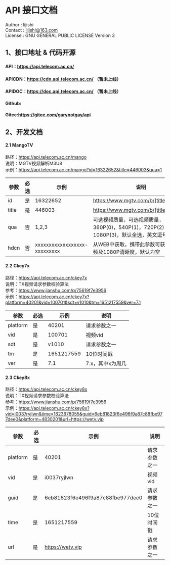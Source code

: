 # API 接口文档        
Author  :  lijishi    
Contact :  lijishi@163.com    
License :  GNU GENERAL PUBLIC LICENSE Version 3    

## 1、接口地址 & 代码开源     
#### API：https://api.telecom.ac.cn/    
#### APICDN：https://cdn.api.telecom.ac.cn/ （暂未上线）    
#### APIDOC：https://doc.api.telecom.ac.cn/ （暂未上线）    
#### Github:    
#### Gitee:https://gitee.com/garynotgay/api    

## 2、开发文档    
#### 2.1 MangoTV    
路径：https://api.telecom.ac.cn/mango    
说明：MGTV视频解析M3U8    
示例：https://api.telecom.ac.cn/mango?id=16322652&title=446003&qua=1    
    
| 参数 | 必选 | 示例 | 说明 |
| --- | --- | --- | --- |
| id | 是 | 16322652 | https://www.mgtv.com/b/[title]/[id].html |
| title | 是 | 446003 | https://www.mgtv.com/b/[title]/[id].html |
| qua | 否 | 1,2,3 | 可选视频质量，可选视频质量，360P(0)，540P(1)，720P(2)，1080P(3)，默认全选，英文逗号分隔 |
| hdcn | 否 | xxxxxxxxxxxxxxxxxx-xxxxxxxxx | 从WEB中获取，携带此参数可获取会员视频及1080P清晰度，默认为空 |    
    
#### 2.2 Ckey7x    
路径：https://api.telecom.ac.cn/ckey7x    
说明：TX视频请求参数校验算法    
参考：https://www.jianshu.com/p/75619f7e3956    
示例：https://api.telecom.ac.cn/ckey7x?platform=40201&vid=100701&sdt=v1010&tm=1651217559&ver=7.1    
    
| 参数 | 必选 | 示例 | 说明 |
| --- | --- | --- | --- |
| platform | 是 | 40201 | 请求参数之一 |
| vid | 是 | 100701 | 视频vid |
| sdt | 是 | v1010 | 请求参数之一 |
| tm | 是 | 1651217559 | 10位时间戳 |
| ver | 是 | 7.1 | 7.x，其中x为周几 |
    
#### 2.3 Ckey8x    
路径：https://api.telecom.ac.cn/ckey8x    
说明：TX视频请求参数校验算法    
参考：https://www.jianshu.com/p/75619f7e3956    
示例：https://api.telecom.ac.cn/ckey8x?vid=i0037ryjlwn&time=1623678055&guid=6eb81823f6e496f9a87c88fbe977dee0&platform=4830201&url=https://wetv.vip    

| 参数 | 必选 | 示例 | 说明 |
| --- | --- | --- | --- |
| platform | 是 | 40201 | 请求参数之一 |
| vid | 是 | i0037ryjlwn | 视频vid |
| guid | 是 | 6eb81823f6e496f9a87c88fbe977dee0 | 请求参数之一 |
| time | 是 | 1651217559 | 10位时间戳 |
| url | 是 | https://wetv.vip | 请求参数之一 |
